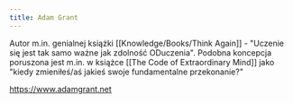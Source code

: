 ```yaml
---
title: Adam Grant
---
```


Autor m.in. genialnej książki [[Knowledge/Books/Think Again]] - "Uczenie się jest tak samo ważne jak zdolność ODuczenia". Podobna koncepcja poruszona jest m.in. w książce [[The Code of Extraordinary Mind]] jako "kiedy zmieniłeś/aś jakieś swoje fundamentalne przekonanie?"

https://www.adamgrant.net
